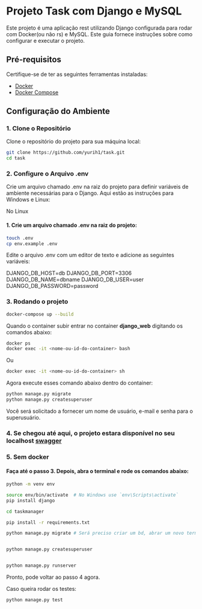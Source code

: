 # Projeto Task com Django e MySQL

Este projeto é uma aplicação rest utilizando Django configurada para rodar com Docker(ou não rs) e MySQL. Este guia fornece instruções sobre como configurar e executar o projeto.

## Pré-requisitos

Certifique-se de ter as seguintes ferramentas instaladas:

- [Docker](https://docs.docker.com/get-docker/)
- [Docker Compose](https://docs.docker.com/compose/install/)

## Configuração do Ambiente

### 1. Clone o Repositório

Clone o repositório do projeto para sua máquina local:

```bash
git clone https://github.com/yurih1/task.git
cd task
```

### 2. Configure o Arquivo .env

Crie um arquivo chamado .env na raiz do projeto para definir variáveis de ambiente necessárias para o Django. Aqui estão as instruções para Windows e Linux:

No Linux
#### 1. Crie um arquivo chamado .env na raiz do projeto:

```bash
touch .env
cp env.example .env
```
Edite o arquivo .env com um editor de texto e adicione as seguintes variáveis:

DJANGO_DB_HOST=db
DJANGO_DB_PORT=3306
DJANGO_DB_NAME=dbname
DJANGO_DB_USER=user
DJANGO_DB_PASSWORD=password

### 3. Rodando o projeto

```bash
docker-compose up --build
```

Quando o container subir entrar no container **django_web** digitando os comandos abaixo:

```bash
docker ps
docker exec -it <nome-ou-id-do-container> bash
```
Ou
```bash
docker exec -it <nome-ou-id-do-container> sh
```

Agora execute esses comando abaixo dentro do container:

```bash
python manage.py migrate
python manage.py createsuperuser
```
Você será solicitado a fornecer um nome de usuário, e-mail e senha para o superusuário.


### 4. **Se chegou até aqui, o projeto estara disponível no seu localhost** [swagger](http://127.0.0.1:8000/swagger/)

### 5. Sem docker

#### Faça até o passo 3. Depois, abra o terminal e rode os comandos abaixo:

```bash
python -m venv env

source env/bin/activate  # No Windows use `env\Scripts\activate`
pip install django

cd taskmanager

pip install -r requirements.txt

python manage.py migrate # Será preciso criar um bd, abrar um novo terminal, mysql -u <usuario> -p CREATE DATABASE <nome que está na .env>;


python manage.py createsuperuser


python manage.py runserver

```
Pronto, pode voltar ao passo 4 agora. 

Caso queira rodar os testes:
```bash
python manage.py test
```
